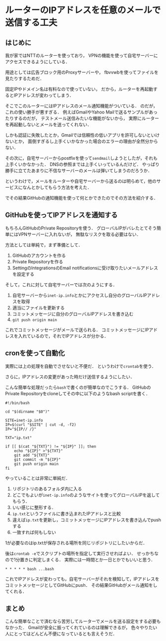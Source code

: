 ルーターのIPアドレスを任意のメールで送信する工夫
=====================

はじめに
-------------------

我が家ではNTTのルーターを使っており，
VPNの機能を使って自宅サーバーにアクセスできるようにしている．

用途としては広告ブロック用のProxyサーバーや，
fbvvwbを使ってファイルを見たりするためだ．

固定IPやドメイン名は有料なので使っていない，
だから，ルーターを再起動するとIPアドレスが変わってしまう．

そこでこのルーターにはIPアドレスのメール通知機能がついている．
のだが，これの使い勝手が悪すぎる．
例えばGmailやYahoo Mailで送るサンプルがあったりするのだが，
テストメール送信みたいな機能がないから，
実際にルーターを再起動しないとメールを送ってくれない．

しかも認証に失敗したとか，Gmailでは信頼性の低いアプリを許可しないといけないとか，
面倒すぎるし上手くいかなかった場合のエラーの理由が全然分からない．


その次に，自宅サーバーからpostfixを使って`sendmail`しようとしたが，それも上手くいかなかった．
DNSの参照までは上手くいっているんだけど．
やっぱり勝手に立てたあまりに不信なサーバーのメールは弾いてしまうのだろうか．

というわけで，メールをルーターや自宅サーバーから送るのは明らめて，他のサービスになんとかしてもらう方法を考えた．

でその結果GitHubの通知機能を使って何とかできたのでその方法を紹介する．


GitHubを使ってIPアドレスを通知する
---------------

もちろんGitHubのPrivate Repositoryを使う．
グローバルIPがバレたとてそう簡単にはVPNサーバーに入れないが，
無駄なリスクを取る必要はない．

方法としては単純で，まず準備として．

1. GitHubのアカウントを作る
2. Private Repositoryを作る
3. SettingのIntegrationsのEmail notificationsに受け取りたいメールアドレスを設定する

そして，これに対して自宅サーバーでは次のようにする．


1. 自宅サーバーから`inet-ip.info`とかにアクセスし自分のグローバルIPアドレスを取得
2. 適当にファイルを更新する
3. コミットメッセージに自分のグローバルIPアドレスを書き込む
4. `git push origin main`

これでコミットメッセージがメールで送られる．
コミットメッセージにIPアドレスを入れているので，それでIPアドレスが分かる．


cronを使って自動化
---------

実際には上の処理を自動でさせないと不便だ．
というわけで`crontab`を使う．

さらに，IPアドレスの変更があった時だけ送信するようにしたい．

こんな簡単な処理だったら`bash`で書くのが簡単なのでこうする．
GitHubのPrivate Repositoryをcloneしてその中に以下のようなbash scriptを書く．


```
#!/bin/bash

cd "$(dirname "$0")"

SITE=inet-ip.info
IP=$(curl "$SITE" | cut -d, -f2)
IP="${IP// /}"

TXT="ip.txt"

if [[ $(cat "${TXT}") != "${IP}" ]]; then
	echo "${IP}" >"${TXT}"
	git add "${TXT}"
	git commit -m "${IP}"
	git push origin main
fi
```

やっていることは非常に単純だ．

1. リポジトリのあるフォルダ内に入る
2. どこでもよいが`inet-ip.info`のようなサイトを使ってグローバルIPを返してもらう．
3. いい感じに整形する．
4. `ip.txt`というファイルに書き込まれたIPアドレスと比較
5. 違えば`ip.txt`を更新し，コミットメッセージにIPアドレスを書き込んでpushする
6. 一致すれば何もしない

1が必要なのはip.txtが保存される場所を同じリポジトリにしたいからだ．


後は`crontab -e`でスクリプトの場所を指定して実行させればよい．
せっかちなので1分置きに判定しまくる．
実際には一時間とか一日とかでもいいと思う．

```
* * * * * bash ...bash
```


これでIPアドレスが変わっても，自宅サーバーがそれを検知して，IPアドレスをコミットメッセージとしてGitHubにpush．
その結果GitHubがメール通知をしてくれる．


まとめ
--------

こんな簡単なことで済むなら苦労してルーターでメールを送る設定をする必要もなかった．
Gmailが安全に振ってくれているのは理解できるが，
色々やりたい人にとってはどんどん不便になっているとも言えそうだ．
